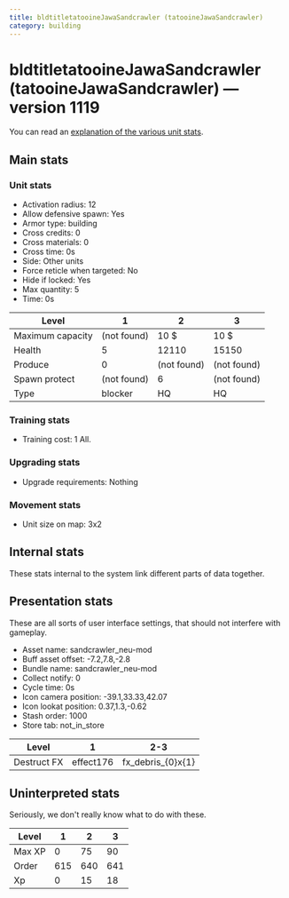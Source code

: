```yaml
---
title: bldtitletatooineJawaSandcrawler (tatooineJawaSandcrawler)
category: building
---
```


# bldtitletatooineJawaSandcrawler (tatooineJawaSandcrawler) — version 1119

You can read an [explanation  of the various unit stats](unitexplained.md).

## Main stats

### Unit stats

  * Activation radius: 12
  * Allow defensive spawn: Yes
  * Armor type: building
  * Cross credits: 0
  * Cross materials: 0
  * Cross time: 0s
  * Side: Other units
  * Force reticle when targeted: No
  * Hide if locked: Yes
  * Max quantity: 5
  * Time: 0s

|Level           |1          |2          |3          |
|----------------|-----------|-----------|-----------|
|Maximum capacity|(not found)|10 $       |10 $       |
|Health          |5          |12110      |15150      |
|Produce         |0          |(not found)|(not found)|
|Spawn protect   |(not found)|6          |(not found)|
|Type            |blocker    |HQ         |HQ         |


### Training stats

  * Training cost: 1 All.

### Upgrading stats

  * Upgrade requirements: Nothing

### Movement stats

  * Unit size on map: 3x2

## Internal stats

These stats internal to the system link different parts of data together.


## Presentation stats

These are all sorts of user interface settings, that should not interfere with gameplay.

  * Asset name: sandcrawler_neu-mod
  * Buff asset offset: -7.2,7.8,-2.8
  * Bundle name: sandcrawler_neu-mod
  * Collect notify: 0
  * Cycle time: 0s
  * Icon camera position: -39.1,33.33,42.07
  * Icon lookat position: 0.37,1.3,-0.62
  * Stash order: 1000
  * Store tab: not_in_store

|Level      |1        |2-3              |
|-----------|---------|-----------------|
|Destruct FX|effect176|fx_debris_{0}x{1}|


## Uninterpreted stats

Seriously, we don't really know what to do with these.

|Level |1  |2  |3  |
|------|---|---|---|
|Max XP|0  |75 |90 |
|Order |615|640|641|
|Xp    |0  |15 |18 |


